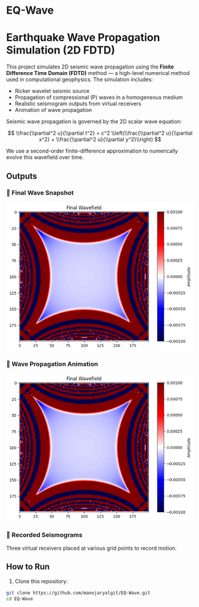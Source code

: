 # EQ-Wave
# Earthquake Wave Propagation Simulation (2D FDTD)

This project simulates 2D seismic wave propagation using the **Finite Difference Time Domain (FDTD)** method — a high-level numerical method used in computational geophysics. The simulation includes:

- Ricker wavelet seismic source
- Propagation of compressional (P) waves in a homogeneous medium
- Realistic seismogram outputs from virtual receivers
- Animation of wave propagation

Seismic wave propagation is governed by the 2D scalar wave equation:

$$
\\frac{\\partial^2 u}{\\partial t^2} = c^2 \\left(\\frac{\\partial^2 u}{\\partial x^2} + \\frac{\\partial^2 u}{\\partial y^2}\\right)
$$

We use a second-order finite-difference approximation to numerically evolve this wavefield over time.

## Outputs

### 🔹 Final Wave Snapshot

![Wavefield](wave_propagation.gif)

### 🔹 Wave Propagation Animation

![Wave Animation](wave_propagation.gif)

### 🔹 Recorded Seismograms

Three virtual receivers placed at various grid points to record motion.

## How to Run

1. Clone this repository:
```bash
git clone https://github.com/manojaryalgit/EQ-Wave.git
cd EQ-Wave
